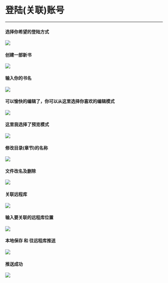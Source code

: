 # 登陆(关联)账号

***

#### 选择你希望的登陆方式

![](/assets/7.登录.png)

#### 创建一部新书

![](/assets/8.开始使用.png)

#### 输入你的书名

![](/assets/8.1.开始使用.png)

#### 可以愉快的编辑了，你可以从这里选择你喜欢的编辑模式

![](/assets/9.选择编辑模式.png)

#### 这里我选择了预览模式

![](/assets/9.md模式.png)

#### 修改目录(章节)的名称

![](/assets/10.修改文件名.png)

#### 文件改名及删除

![](/assets/11.修改及删除文件.png)

#### 关联远程库

![](/assets/12.选择关联远程库.png)

#### 输入要关联的远程库位置

![](/assets/13.输入远程库位置.png)

#### 本地保存 和 往远程库推送

![](/assets/14.保存和推送.png)

#### 推送成功

![](/assets/15.推送成功.png)